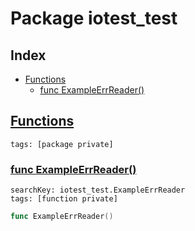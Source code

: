 # Package iotest_test

## Index

* [Functions](#func)
    * [func ExampleErrReader()](#ExampleErrReader)


## <a id="func" href="#func">Functions</a>

```
tags: [package private]
```

### <a id="ExampleErrReader" href="#ExampleErrReader">func ExampleErrReader()</a>

```
searchKey: iotest_test.ExampleErrReader
tags: [function private]
```

```Go
func ExampleErrReader()
```


